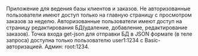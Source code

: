 Приложение для ведения базы клиентов и заказов.
Не авторизованные пользователи имеют доступ только на главную страницу с просмотром заказов за неделю.
Авторизованные пользователи имеют доступ на страницу редактирования БД(удаление, добавление, редактирование заказов).
Точка входа get-json для отправки БД в JSON формате (в теле запроса) доступна только пользователю user1:1234 с Basic-авторизацией.
Админ: root:1234.
